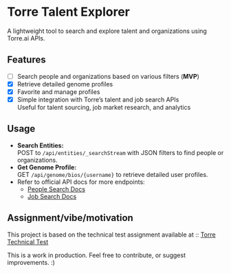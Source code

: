 # Torre Talent Explorer

A lightweight tool to search and explore talent and organizations using Torre.ai APIs.

## Features

- [ ] Search people and organizations based on various filters (**MVP**) 
- [x] Retrieve detailed genome profiles
- [x] Favorite and manage profiles
- [x] Simple integration with Torre’s talent and job search APIs  
   Useful for talent sourcing, job market research, and analytics

## Usage

- **Search Entities:**  
  POST to `/api/entities/_searchStream` with JSON filters to find people or organizations.  
- **Get Genome Profile:**  
  GET `/api/genome/bios/{username}` to retrieve detailed user profiles.  
- Refer to official API docs for more endpoints:  
  - [People Search Docs](https://arda.torre.co/webjars/swagger-ui/index.html)  
  - [Job Search Docs](https://search.torre.co/webjars/swagger-ui/index.html)

## Assignment/vibe/motivation 

This project is based on the technical test assignment available at :: [Torre Technical Test](https://torrelabs.notion.site/Torre-Engineering-technical-test-v-2-1-20a0dc7a971a80d79b37dc9f09f9f477#20a0dc7a971a814297e6f2b20acac89a)


This is a work in production. Feel free to contribute, or suggest improvements. :)
